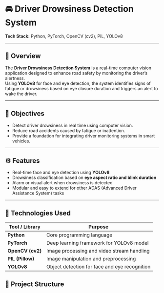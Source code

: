 # 🚘 Driver Drowsiness Detection System  
**Tech Stack:** Python, PyTorch, OpenCV (cv2), PIL, YOLOv8  

---

## 🧠 Overview  
The **Driver Drowsiness Detection System** is a real-time computer vision application designed to enhance road safety by monitoring the driver’s alertness.  
Using **YOLOv8** for face and eye detection, the system identifies signs of fatigue or drowsiness based on eye closure duration and triggers an alert to wake the driver.  

---

## 🎯 Objectives  
- Detect driver drowsiness in real time using computer vision.  
- Reduce road accidents caused by fatigue or inattention.  
- Provide a foundation for integrating driver monitoring systems in smart vehicles.  

---

## ⚙️ Features  
- Real-time face and eye detection using **YOLOv8**  
- Drowsiness classification based on **eye aspect ratio and blink duration**  
- Alarm or visual alert when drowsiness is detected  
- Modular and easy to extend for other ADAS (Advanced Driver Assistance System) tasks  

---

## 🧩 Technologies Used  
| Tool / Library | Purpose |
|----------------|----------|
| **Python** | Core programming language |
| **PyTorch** | Deep learning framework for YOLOv8 model |
| **OpenCV (cv2)** | Image processing and video stream handling |
| **PIL (Pillow)** | Image manipulation and preprocessing |
| **YOLOv8** | Object detection for face and eye recognition |


## 📁 Project Structure  
